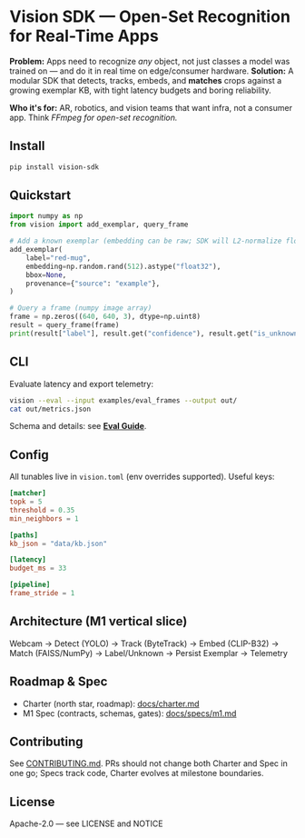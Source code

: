 # Vision SDK — Open-Set Recognition for Real-Time Apps

**Problem:** Apps need to recognize *any* object, not just classes a model was trained on — and do it in real time on edge/consumer hardware.
**Solution:** A modular SDK that detects, tracks, embeds, and **matches** crops against a growing exemplar KB, with tight latency budgets and boring reliability.

**Who it's for:** AR, robotics, and vision teams that want infra, not a consumer app. Think *FFmpeg for open-set recognition.*

## Install

```bash
pip install vision-sdk
```

## Quickstart

```python
import numpy as np
from vision import add_exemplar, query_frame

# Add a known exemplar (embedding can be raw; SDK will L2-normalize float32)
add_exemplar(
    label="red-mug",
    embedding=np.random.rand(512).astype("float32"),
    bbox=None,
    provenance={"source": "example"},
)

# Query a frame (numpy image array)
frame = np.zeros((640, 640, 3), dtype=np.uint8)
result = query_frame(frame)
print(result["label"], result.get("confidence"), result.get("is_unknown"))
```

## CLI

Evaluate latency and export telemetry:

```bash
vision --eval --input examples/eval_frames --output out/
cat out/metrics.json
```

Schema and details: see **[Eval Guide](docs/eval.md)**.

## Config

All tunables live in `vision.toml` (env overrides supported). Useful keys:

```toml
[matcher]
topk = 5
threshold = 0.35
min_neighbors = 1

[paths]
kb_json = "data/kb.json"

[latency]
budget_ms = 33

[pipeline]
frame_stride = 1
```

## Architecture (M1 vertical slice)

Webcam → Detect (YOLO) → Track (ByteTrack) → Embed (CLIP-B32) → Match (FAISS/NumPy) → Label/Unknown → Persist Exemplar → Telemetry

## Roadmap & Spec

- Charter (north star, roadmap): [docs/charter.md](docs/charter.md)
- M1 Spec (contracts, schemas, gates): [docs/specs/m1.md](docs/specs/m1.md)

## Contributing

See [CONTRIBUTING.md](CONTRIBUTING.md). PRs should not change both Charter and Spec in one go; Specs track code, Charter evolves at milestone boundaries.

## License

Apache-2.0 — see LICENSE and NOTICE
